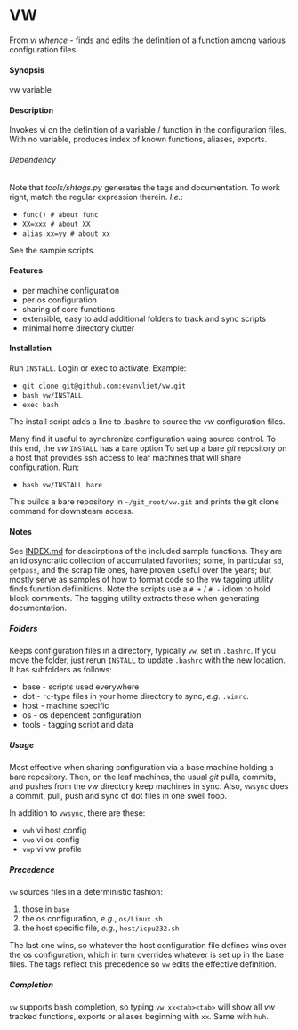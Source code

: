 VW
==

From *vi whence* - finds and edits the definition of a function among
various configuration files.

#### Synopsis
vw variable

#### Description
Invokes vi on the definition of a variable / function in the
configuration files.  With no variable, produces index of known
functions, aliases, exports.

###### Dependency
Note that *tools/shtags.py* generates the tags and documentation.  To
work right, match the regular expression therein.  *I.e.*:
+ `func() # about func`
+ `XX=xxx # about XX`
+ `alias xx=yy # about xx`

See the sample scripts.

#### Features
+ per machine configuration
+ per os configuration
+ sharing of core functions
+ extensible, easy to add additional folders to track and sync scripts
+ minimal home directory clutter

#### Installation
Run `INSTALL`.  Login or exec to activate.  Example:

+ `git clone git@github.com:evanvliet/vw.git`
+ `bash vw/INSTALL`
+ `exec bash`

The install script adds a line to .bashrc to source the *vw*
configuration files.

Many find it useful to synchronize configuration using source
control.  To this end, the  *vw* `INSTALL` has a `bare` option To set
up a bare *git* repository on a host that provides ssh access to leaf
machines that will share configuration.  Run: 

+ `bash vw/INSTALL bare`

This builds a bare repository in `~/git_root/vw.git` and prints the
git clone command for downsteam access.

#### Notes
See [INDEX.md](../master/INDEX.md) for descirptions of the included
sample functions.  They are an idiosyncratic collection of accumulated
favorites; some, in particular `sd`, `getpass`, and the scrap file
ones, have proven useful over the years; but mostly serve as samples
of how to format code so the *vw* tagging utility finds function
defiinitions.  Note the scripts use a `# +` / `# -` idiom to hold
block comments.  The tagging utility extracts these when generating
documentation.

##### Folders
Keeps configuration files in a directory, typically `vw`, set in
`.bashrc`.  If you move the folder, just rerun `INSTALL` to update
`.bashrc` with the new location.  It has subfolders as follows:
+ base - scripts used everywhere
+ dot - `rc`-type files in your home directory to sync, *e.g.* `.vimrc`.
+ host - machine specific
+ os - os dependent configuration
+ tools - tagging script and data

##### Usage
Most effective when sharing configuration via a base machine holding a
bare repository.  Then, on the leaf machines, the usual *git* pulls,
commits, and pushes from the *vw* directory keep machines in sync.
Also, `vwsync` does a commit, pull, push and sync of dot files in
one swell foop.

In addition to `vwsync`, there are these:
+ `vwh` vi host config
+ `vwo` vi os config
+ `vwp` vi vw profile

##### Precedence
`vw` sources files in a deterministic fashion:
1. those in `base`
2. the os configuration, *e.g.*, `os/Linux.sh`
3. the host specific file, *e.g.*, `host/icpu232.sh`

The last one wins, so whatever the host configuration file defines
wins over the os configuration, which in turn overrides whatever is
set up in the base files.  The tags reflect this precedence so `vw`
edits the effective definition.

##### Completion
`vw` supports bash completion, so typing `vw xx<tab><tab>` will show
all *vw* tracked functions, exports or aliases beginning with `xx`.
Same with `huh`.
